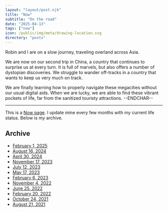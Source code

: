 ```yaml
---
layout: "layout/post.njk"
title: "Now"
subtitle: "On the road"
date: "2025-04-13"
tags: ["now"]
icon: /public/img/meta/drawing-location.svg
directory: "posts"
---
```


Robin and I are on a slow journey, traveling overland across Asia.

We are now on our second trip in China, a country that continues to surprise us at every turn. It is full of marvels, but also offers a number of dystopian discoveries. We struggle to wander off-tracks in a country that wants to keep us very much on track.

We are finally learning how to properly navigate these megacities without our usual digital aids. When we are lucky, we are able to find these vibrant pockets of life, far from the sanitized touristy attractions. --ENDCHAR--

---

This is a [Now page](https://nownownow.com/). I update mine every few months with my current life status. Below is my archive.

## Archive

- [February 1, 2025](/posts/now-archive-12/)
- [August 16, 2024](/posts/now-archive-11/)
- [April 30, 2024](/posts/now-archive-10/)
- [November 17, 2023](/posts/now-archive-9/)
- [July 12, 2023](/posts/now-archive-8/)
- [May 17, 2023](/posts/now-archive-7/)
- [February 6, 2023](/posts/now-archive-6/)
- [November 4, 2022](/posts/now-archive-5/)
- [June 25, 2022](/posts/now-archive-4/)
- [February 20, 2022](/posts/now-archive-3/)
- [October 24, 2021](/posts/now-archive-2/)
- [August 21, 2021](/posts/now-archive-1/)
